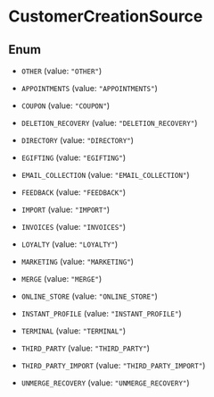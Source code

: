 
# CustomerCreationSource

## Enum


* `OTHER` (value: `"OTHER"`)

* `APPOINTMENTS` (value: `"APPOINTMENTS"`)

* `COUPON` (value: `"COUPON"`)

* `DELETION_RECOVERY` (value: `"DELETION_RECOVERY"`)

* `DIRECTORY` (value: `"DIRECTORY"`)

* `EGIFTING` (value: `"EGIFTING"`)

* `EMAIL_COLLECTION` (value: `"EMAIL_COLLECTION"`)

* `FEEDBACK` (value: `"FEEDBACK"`)

* `IMPORT` (value: `"IMPORT"`)

* `INVOICES` (value: `"INVOICES"`)

* `LOYALTY` (value: `"LOYALTY"`)

* `MARKETING` (value: `"MARKETING"`)

* `MERGE` (value: `"MERGE"`)

* `ONLINE_STORE` (value: `"ONLINE_STORE"`)

* `INSTANT_PROFILE` (value: `"INSTANT_PROFILE"`)

* `TERMINAL` (value: `"TERMINAL"`)

* `THIRD_PARTY` (value: `"THIRD_PARTY"`)

* `THIRD_PARTY_IMPORT` (value: `"THIRD_PARTY_IMPORT"`)

* `UNMERGE_RECOVERY` (value: `"UNMERGE_RECOVERY"`)



